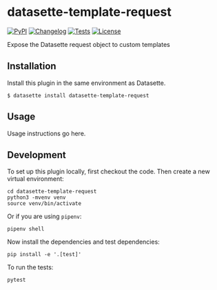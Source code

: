 # datasette-template-request

[![PyPI](https://img.shields.io/pypi/v/datasette-template-request.svg)](https://pypi.org/project/datasette-template-request/)
[![Changelog](https://img.shields.io/github/v/release/simonw/datasette-template-request?include_prereleases&label=changelog)](https://github.com/simonw/datasette-template-request/releases)
[![Tests](https://github.com/simonw/datasette-template-request/workflows/Test/badge.svg)](https://github.com/simonw/datasette-template-request/actions?query=workflow%3ATest)
[![License](https://img.shields.io/badge/license-Apache%202.0-blue.svg)](https://github.com/simonw/datasette-template-request/blob/main/LICENSE)

Expose the Datasette request object to custom templates

## Installation

Install this plugin in the same environment as Datasette.

    $ datasette install datasette-template-request

## Usage

Usage instructions go here.

## Development

To set up this plugin locally, first checkout the code. Then create a new virtual environment:

    cd datasette-template-request
    python3 -mvenv venv
    source venv/bin/activate

Or if you are using `pipenv`:

    pipenv shell

Now install the dependencies and test dependencies:

    pip install -e '.[test]'

To run the tests:

    pytest
